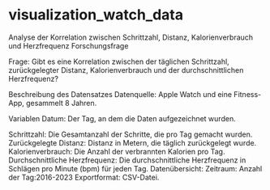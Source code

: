 # visualization_watch_data
Analyse der Korrelation zwischen Schrittzahl, Distanz, Kalorienverbrauch und Herzfrequenz Forschungsfrage

Frage: Gibt es eine Korrelation zwischen der täglichen Schrittzahl, zurückgelegter Distanz, Kalorienverbrauch und der durchschnittlichen Herzfrequenz?

Beschreibung des Datensatzes
Datenquelle: Apple Watch und eine Fitness-App, gesammelt 8 Jahren.

Variablen
Datum: Der Tag, an dem die Daten aufgezeichnet wurden.

Schrittzahl: Die Gesamtanzahl der Schritte, die pro Tag gemacht wurden.
Zurückgelegte Distanz: Distanz in Metern, die täglich zurückgelegt wurde.
Kalorienverbrauch: Die Anzahl der verbrannten Kalorien pro Tag.
Durchschnittliche Herzfrequenz: Die durchschnittliche Herzfrequenz in Schlägen pro Minute (bpm) für jeden Tag.
Datenübersicht:
Zeitraum: 
Anzahl der Tag:2016-2023
Exportformat: CSV-Datei.
